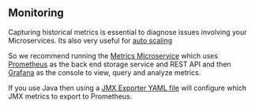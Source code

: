 ## Monitoring

Capturing historical metrics is essential to diagnose issues involving your Microservices. Its also very useful for [auto scaling](elasticity.html)

So we recommend running the [Metrics Microservice](../metrics.html) which uses [Prometheus](http://prometheus.io/) as the back end storage service and REST API and then [Grafana](http://grafana.org/) as the console to view, query and analyze metrics.

If you use Java then using a [JMX Exporter YAML file](https://github.com/prometheus/jmx_exporter) will configure which JMX metrics to export to Prometheus.
